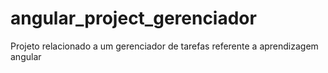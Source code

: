 # angular_project_gerenciador
Projeto relacionado a um gerenciador de tarefas referente a aprendizagem angular
